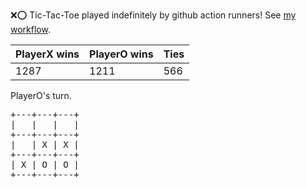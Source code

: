 :x::o: Tic-Tac-Toe played indefinitely by github action runners! See [my workflow](.github/workflows/play.yaml).

|PlayerX wins|PlayerO wins|Ties|
|-|-|-|
|1287|1211|566|

PlayerO's turn.

<pre>
+---+---+---+
|   |   |   |
+---+---+---+
|   | X | X |
+---+---+---+
| X | O | O |
+---+---+---+
</pre>